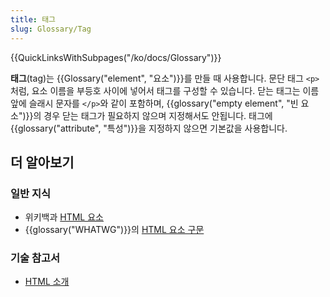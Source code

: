 ```yaml
---
title: 태그
slug: Glossary/Tag
---
```

{{QuickLinksWithSubpages("/ko/docs/Glossary")}}

**태그**(tag)는 {{Glossary("element", "요소")}}를 만들 때 사용합니다. 문단 태그 `<p>`처럼, 요소 이름을 부등호 사이에 넣어서 태그를 구성할 수 있습니다. 닫는 태그는 이름 앞에 슬래시 문자를 `</p>`와 같이 포함하며, {{glossary("empty element", "빈 요소")}}의 경우 닫는 태그가 필요하지 않으며 지정해서도 안됩니다. 태그에 {{glossary("attribute", "특성")}}을 지정하지 않으면 기본값을 사용합니다.

## 더 알아보기

### 일반 지식

- 위키백과 [HTML 요소](https://ko.wikipedia.org/wiki/HTML_%EC%9A%94%EC%86%8C)
- {{glossary("WHATWG")}}의 [HTML 요소 구문](https://html.spec.whatwg.org/multipage/syntax.html#elements-2)

### 기술 참고서

- [HTML 소개](/ko/docs/Learn/HTML/Introduction_to_HTML)
